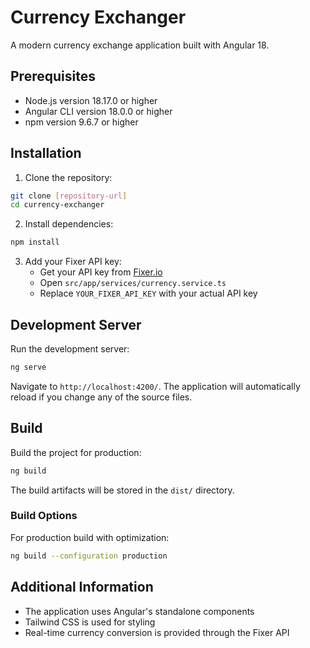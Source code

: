 # Currency Exchanger

A modern currency exchange application built with Angular 18.

## Prerequisites

- Node.js version 18.17.0 or higher
- Angular CLI version 18.0.0 or higher
- npm version 9.6.7 or higher

## Installation

1. Clone the repository:
```bash
git clone [repository-url]
cd currency-exchanger
```

2. Install dependencies:
```bash
npm install
```

3. Add your Fixer API key:
   - Get your API key from [Fixer.io](https://fixer.io/)
   - Open `src/app/services/currency.service.ts`
   - Replace `YOUR_FIXER_API_KEY` with your actual API key

## Development Server

Run the development server:
```bash
ng serve
```
Navigate to `http://localhost:4200/`. The application will automatically reload if you change any of the source files.

## Build

Build the project for production:
```bash
ng build
```
The build artifacts will be stored in the `dist/` directory.

### Build Options

For production build with optimization:
```bash
ng build --configuration production
```

## Additional Information

- The application uses Angular's standalone components
- Tailwind CSS is used for styling
- Real-time currency conversion is provided through the Fixer API
